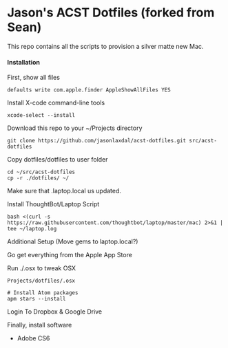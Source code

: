 # Jason's ACST Dotfiles (forked from Sean)

This repo contains all the scripts to provision a silver matte new Mac.

#### Installation

First, show all files
```
defaults write com.apple.finder AppleShowAllFiles YES
```

Install X-code command-line tools
```
xcode-select --install
```

Download this repo to your ~/Projects directory

```
git clone https://github.com/jasonlaxdal/acst-dotfiles.git src/acst-dotfiles
```

Copy dotfiles/dotfiles to user folder

```
cd ~/src/acst-dotfiles
cp -r ./dotfiles/ ~/
```

Make sure that .laptop.local us updated.

Install ThoughtBot/Laptop Script
```
bash <(curl -s https://raw.githubusercontent.com/thoughtbot/laptop/master/mac) 2>&1 | tee ~/laptop.log
```


Additional Setup (Move gems to laptop.local?)

Go get everything from the Apple App Store

Run ./.osx to tweak OSX

```
Projects/dotfiles/.osx
```

```
# Install Atom packages
apm stars --install
```

Login To Dropbox & Google Drive

Finally, install software
- Adobe CS6
